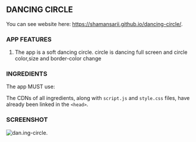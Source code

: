 DANCING CIRCLE
--------------
You can see website here: https://shamansarii.github.io/dancing-circle/.

### APP FEATURES

1. The app is a soft dancing circle. circle is dancing full screen and circle color,size and border-color change

### INGREDIENTS

The app MUST use:

The CDNs of all ingredients, along with `script.js` and `style.css` files, have already been linked in the `<head>`.

### SCREENSHOT

![dan.ing-circle](https://user-images.githubusercontent.com/46775349/55645008-e1964500-57f0-11e9-993f-9c1adf2dc912.png).
